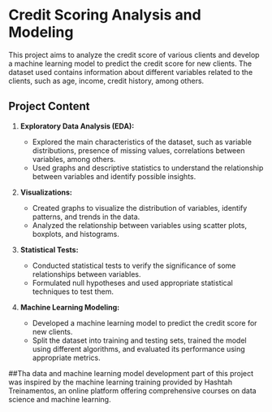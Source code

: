 # Credit Scoring Analysis and Modeling

This project aims to analyze the credit score of various clients and develop a machine learning model to predict the credit score for new clients. The dataset used contains information about different variables related to the clients, such as age, income, credit history, among others.

## Project Content

1. **Exploratory Data Analysis (EDA):**
   - Explored the main characteristics of the dataset, such as variable distributions, presence of missing values, correlations between variables, among others.
   - Used graphs and descriptive statistics to understand the relationship between variables and identify possible insights.

2. **Visualizations:**
   - Created graphs to visualize the distribution of variables, identify patterns, and trends in the data.
   - Analyzed the relationship between variables using scatter plots, boxplots, and histograms.

3. **Statistical Tests:**
   - Conducted statistical tests to verify the significance of some relationships between variables.
   - Formulated null hypotheses and used appropriate statistical techniques to test them.

4. **Machine Learning Modeling:**
   - Developed a machine learning model to predict the credit score for new clients.
   - Split the dataset into training and testing sets, trained the model using different algorithms, and evaluated its performance using appropriate metrics.

  ##Tha data and machine learning model development part of this project was inspired by the machine learning training provided by Hashtah Treinamentos, an online platform offering comprehensive courses on data science and machine learning.
